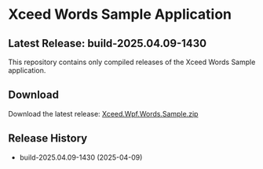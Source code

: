 # Xceed Words Sample Application

## Latest Release: build-2025.04.09-1430

This repository contains only compiled releases of the Xceed Words Sample application.

## Download

Download the latest release: [Xceed.Wpf.Words.Sample.zip](releases/build-2025.04.09-1430/Xceed.Wpf.Words.Sample.zip)

## Release History

- build-2025.04.09-1430 (2025-04-09)
